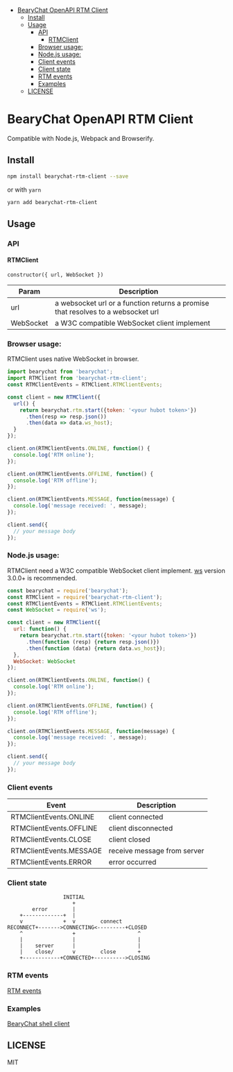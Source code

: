 

<!-- toc -->

- [BearyChat OpenAPI RTM Client](#bearychat-openapi-rtm-client)
  * [Install](#install)
  * [Usage](#usage)
    + [API](#api)
      - [RTMClient](#rtmclient)
    + [Browser usage:](#browser-usage)
    + [Node.js usage:](#nodejs-usage)
    + [Client events](#client-events)
    + [Client state](#client-state)
    + [RTM events](#rtm-events)
    + [Examples](#examples)
  * [LICENSE](#license)

<!-- tocstop -->

# BearyChat OpenAPI RTM Client

Compatible with Node.js, Webpack and Browserify.

## Install

```bash
npm install bearychat-rtm-client --save
```

or with `yarn`
```bash
yarn add bearychat-rtm-client
```

## Usage

### API

#### RTMClient
`constructor({ url, WebSocket })`

| Param | Description |
| ---- | ---- |
| url | a websocket url or a function returns a promise that resolves to a websocket url |
| WebSocket | a W3C compatible WebSocket client implement |

### Browser usage:

RTMClient uses native WebSocket in browser.

```javascript
import bearychat from 'bearychat';
import RTMClient from 'bearychat-rtm-client';
const RTMClientEvents = RTMClient.RTMClientEvents;

const client = new RTMClient({
  url() {
    return bearychat.rtm.start({token: '<your hubot token>'})
      .then(resp => resp.json())
      .then(data => data.ws_host);
  }
});

client.on(RTMClientEvents.ONLINE, function() {
  console.log('RTM online');
});

client.on(RTMClientEvents.OFFLINE, function() {
  console.log('RTM offline');
});

client.on(RTMClientEvents.MESSAGE, function(message) {
  console.log('message received: ', message);
});

client.send({
  // your message body
});

```

### Node.js usage:

RTMClient need a W3C compatible WebSocket client implement. [ws](https://github.com/websockets/ws) version 3.0.0+ is recommended.

```javascript
const bearychat = require('bearychat');
const RTMClient = require('bearychat-rtm-client');
const RTMClientEvents = RTMClient.RTMClientEvents;
const WebSocket = require('ws');

const client = new RTMClient({
  url: function() {
    return bearychat.rtm.start({token: '<your hubot token>'})
      .then(function (resp) {return resp.json()})
      .then(function (data) {return data.ws_host});
  },
  WebSocket: WebSocket
});

client.on(RTMClientEvents.ONLINE, function() {
  console.log('RTM online');
});

client.on(RTMClientEvents.OFFLINE, function() {
  console.log('RTM offline');
});

client.on(RTMClientEvents.MESSAGE, function(message) {
  console.log('message received: ', message);
});

client.send({
  // your message body
});

```

### Client events

| Event | Description |
| ----- | ----------- |
| RTMClientEvents.ONLINE| client connected |
| RTMClientEvents.OFFLINE | client disconnected |
| RTMClientEvents.CLOSE | client closed |
| RTMClientEvents.MESSAGE | receive message from server |
| RTMClientEvents.ERROR | error occurred |

### Client state

```
                  INITIAL
                     +
        error        |
    +-------------+  |
    v             +  v        connect
RECONNECT+------->CONNECTING<---------+CLOSED
    ^                +                    ^
    |                |                    |
    |    server      |                    |
    |    close/      v        close       +
    +------------+CONNECTED+---------->CLOSING
```

### RTM events

[RTM events](https://github.com/bearyinnovative/OpenAPI/blob/master/rtm/event.md)

### Examples

[BearyChat shell client](https://github.com/kenan2002/bcshell)

## LICENSE

MIT